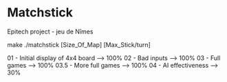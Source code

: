 # Matchstick
Epitech project - jeu de Nîmes

make
./matchstick [Size_Of_Map] [Max_Stick/turn]

01 - Initial display of 4x4 board --> 100%
02 - Bad inputs --> 100%
03 - Full games --> 100%
03.5 - More full games --> 100%
04 - AI effectiveness --> 30%
